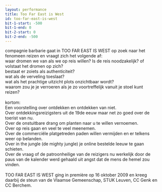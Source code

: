 ```yaml
---
layout: performance
title: Too Far East is West
id: too-far-east-is-west
bit-1-start: -500
bit-1-end: 0
bit-2-start: 0
bit-2-end: -500
---
```

<style>
  #main {
    background: #016752;
  }

  #content {
    color: #e7dca4;
  }

  #background-bit-1 {
    width: 100%;
    height: 1500px;
    position: absolute;
    background: url({{ site.baseurl }}/img/too-far-east-is-west-bit-1.png) no-repeat top center;
  }

  #background-bit-2 {
    width: 100%;
    height: 1500px;
    position: absolute;
    background: url({{ site.baseurl }}/img/too-far-east-is-west-bit-2.png) no-repeat top center;
  }
</style>
compagnie barbarie gaat in TOO FAR EAST IS WEST op zoek naar het fenomeen reizen en vraagt zich het volgende af:<br>
waar dromen we van als we op reis willen? Is de reis noodzakelijk? of volstaat het dromen op zich?<br>
bestaat er zoiets als authenticiteit?<br>
wat als de verveling toeslaat?<br>
wat als het prachtige uitzicht plots onzichtbaar wordt?<br>
waarom zou je je verroeren als je zo voortreffelijk vanuit je stoel kunt reizen?<br>
<br>
kortom: <br>
Een voorstelling over ontdekken en ontdekken van niet. <br>
Over ontdekkingsreizigsters uit de 19de eeuw maar net zo goed over de toerist van nu. <br>
Over de onstuitbare drang om planten naar u te willen vernoemen. <br>
Over op reis gaan en veel te veel meenemen. <br>
Over de commerciële platgetreden paden willen vermijden en er telkens weer op belanden. <br>
Over in the jungle (de mighty jungle) je online bestelde leeuw te gaan schieten. <br>
Over de vraag of de patroonheilige van de reizigers nu werkelijk door de paus van de kalender werd gehaald uit angst dat de mens de hemel zou vinden.<br>
<br>
TOO FAR EAST IS WEST ging in première op 16 oktober 2009 en kreeg daarbij de steun van de Vlaamse Gemeenschap, STUK Leuven, CC Genk en CC Berchem.
